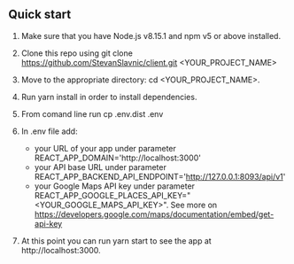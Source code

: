 ## Quick start

1. Make sure that you have Node.js v8.15.1 and npm v5 or above installed.
2. Clone this repo using git clone https://github.com/StevanSlavnic/client.git <YOUR_PROJECT_NAME>
3. Move to the appropriate directory: cd <YOUR_PROJECT_NAME>.
4. Run yarn install in order to install dependencies.
5. From comand line run cp .env.dist .env
6. In .env file add: 
    - your URL of your app under parameter REACT_APP_DOMAIN='http://localhost:3000'
    - your API base URL under parameter REACT_APP_BACKEND_API_ENDPOINT='http://127.0.0.1:8093/api/v1'
    - your Google Maps API key under parameter REACT_APP_GOOGLE_PLACES_API_KEY="<YOUR_GOOGLE_MAPS_API_KEY>".
   See more on https://developers.google.com/maps/documentation/embed/get-api-key

7. At this point you can run yarn start to see the app at http://localhost:3000.
